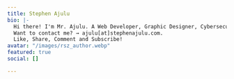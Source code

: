 ```yaml
---
title: Stephen Ajulu
bio: |-
  Hi there! I'm Mr. Ajulu. A Web Developer, Graphic Designer, Cybersecurity Consultant and Content Creator.
  Want to contact me? → ajulu[at]stephenajulu.com.
  Like, Share, Comment and Subscribe!
avatar: "/images/rsz_author.webp"
featured: true
social: []

---
```

